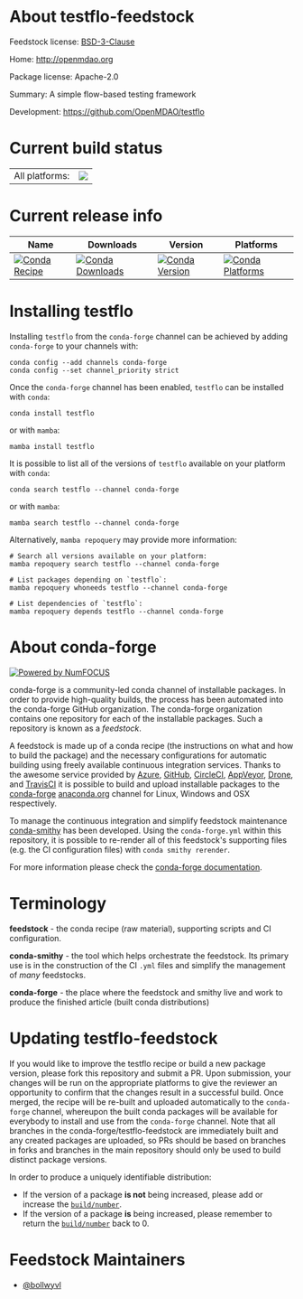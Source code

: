 About testflo-feedstock
=======================

Feedstock license: [BSD-3-Clause](https://github.com/conda-forge/testflo-feedstock/blob/main/LICENSE.txt)

Home: http://openmdao.org

Package license: Apache-2.0

Summary: A simple flow-based testing framework

Development: https://github.com/OpenMDAO/testflo

Current build status
====================


<table><tr><td>All platforms:</td>
    <td>
      <a href="https://dev.azure.com/conda-forge/feedstock-builds/_build/latest?definitionId=7765&branchName=main">
        <img src="https://dev.azure.com/conda-forge/feedstock-builds/_apis/build/status/testflo-feedstock?branchName=main">
      </a>
    </td>
  </tr>
</table>

Current release info
====================

| Name | Downloads | Version | Platforms |
| --- | --- | --- | --- |
| [![Conda Recipe](https://img.shields.io/badge/recipe-testflo-green.svg)](https://anaconda.org/conda-forge/testflo) | [![Conda Downloads](https://img.shields.io/conda/dn/conda-forge/testflo.svg)](https://anaconda.org/conda-forge/testflo) | [![Conda Version](https://img.shields.io/conda/vn/conda-forge/testflo.svg)](https://anaconda.org/conda-forge/testflo) | [![Conda Platforms](https://img.shields.io/conda/pn/conda-forge/testflo.svg)](https://anaconda.org/conda-forge/testflo) |

Installing testflo
==================

Installing `testflo` from the `conda-forge` channel can be achieved by adding `conda-forge` to your channels with:

```
conda config --add channels conda-forge
conda config --set channel_priority strict
```

Once the `conda-forge` channel has been enabled, `testflo` can be installed with `conda`:

```
conda install testflo
```

or with `mamba`:

```
mamba install testflo
```

It is possible to list all of the versions of `testflo` available on your platform with `conda`:

```
conda search testflo --channel conda-forge
```

or with `mamba`:

```
mamba search testflo --channel conda-forge
```

Alternatively, `mamba repoquery` may provide more information:

```
# Search all versions available on your platform:
mamba repoquery search testflo --channel conda-forge

# List packages depending on `testflo`:
mamba repoquery whoneeds testflo --channel conda-forge

# List dependencies of `testflo`:
mamba repoquery depends testflo --channel conda-forge
```


About conda-forge
=================

[![Powered by
NumFOCUS](https://img.shields.io/badge/powered%20by-NumFOCUS-orange.svg?style=flat&colorA=E1523D&colorB=007D8A)](https://numfocus.org)

conda-forge is a community-led conda channel of installable packages.
In order to provide high-quality builds, the process has been automated into the
conda-forge GitHub organization. The conda-forge organization contains one repository
for each of the installable packages. Such a repository is known as a *feedstock*.

A feedstock is made up of a conda recipe (the instructions on what and how to build
the package) and the necessary configurations for automatic building using freely
available continuous integration services. Thanks to the awesome service provided by
[Azure](https://azure.microsoft.com/en-us/services/devops/), [GitHub](https://github.com/),
[CircleCI](https://circleci.com/), [AppVeyor](https://www.appveyor.com/),
[Drone](https://cloud.drone.io/welcome), and [TravisCI](https://travis-ci.com/)
it is possible to build and upload installable packages to the
[conda-forge](https://anaconda.org/conda-forge) [anaconda.org](https://anaconda.org/)
channel for Linux, Windows and OSX respectively.

To manage the continuous integration and simplify feedstock maintenance
[conda-smithy](https://github.com/conda-forge/conda-smithy) has been developed.
Using the ``conda-forge.yml`` within this repository, it is possible to re-render all of
this feedstock's supporting files (e.g. the CI configuration files) with ``conda smithy rerender``.

For more information please check the [conda-forge documentation](https://conda-forge.org/docs/).

Terminology
===========

**feedstock** - the conda recipe (raw material), supporting scripts and CI configuration.

**conda-smithy** - the tool which helps orchestrate the feedstock.
                   Its primary use is in the construction of the CI ``.yml`` files
                   and simplify the management of *many* feedstocks.

**conda-forge** - the place where the feedstock and smithy live and work to
                  produce the finished article (built conda distributions)


Updating testflo-feedstock
==========================

If you would like to improve the testflo recipe or build a new
package version, please fork this repository and submit a PR. Upon submission,
your changes will be run on the appropriate platforms to give the reviewer an
opportunity to confirm that the changes result in a successful build. Once
merged, the recipe will be re-built and uploaded automatically to the
`conda-forge` channel, whereupon the built conda packages will be available for
everybody to install and use from the `conda-forge` channel.
Note that all branches in the conda-forge/testflo-feedstock are
immediately built and any created packages are uploaded, so PRs should be based
on branches in forks and branches in the main repository should only be used to
build distinct package versions.

In order to produce a uniquely identifiable distribution:
 * If the version of a package **is not** being increased, please add or increase
   the [``build/number``](https://docs.conda.io/projects/conda-build/en/latest/resources/define-metadata.html#build-number-and-string).
 * If the version of a package **is** being increased, please remember to return
   the [``build/number``](https://docs.conda.io/projects/conda-build/en/latest/resources/define-metadata.html#build-number-and-string)
   back to 0.

Feedstock Maintainers
=====================

* [@bollwyvl](https://github.com/bollwyvl/)


